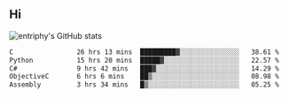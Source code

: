 ## Hi
![entriphy's GitHub stats](https://github-readme-stats.vercel.app/api?username=entriphy&show_icons=true&title_color=2196F3&bg_color=212121&text_color=FAFAFA&hide_border=true)
<!--START_SECTION:waka-->

```txt
C                26 hrs 13 mins  █████████▓░░░░░░░░░░░░░░░   38.61 %
Python           15 hrs 20 mins  █████▓░░░░░░░░░░░░░░░░░░░   22.57 %
C#               9 hrs 42 mins   ███▓░░░░░░░░░░░░░░░░░░░░░   14.29 %
ObjectiveC       6 hrs 6 mins    ██▒░░░░░░░░░░░░░░░░░░░░░░   08.98 %
Assembly         3 hrs 34 mins   █▒░░░░░░░░░░░░░░░░░░░░░░░   05.25 %
```

<!--END_SECTION:waka-->
